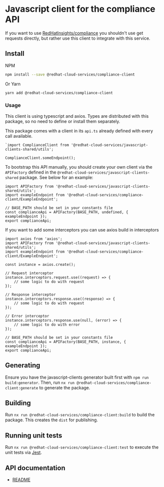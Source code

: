 # Javascript client for the compliance API
If you want to use [RedHatInsights/compliance](https://github.com/RedHatInsights/compliance) you shouldn't use get requests directly, but rather use this client to integrate with this service.

## Install
NPM
```bash
npm install --save @redhat-cloud-services/compliance-client
```

Or Yarn
```bash
yarn add @redhat-cloud-services/compliance-client
```

### Usage
This client is using typescript and axios. Types are distributed with this package, so no need to define or install them separately.

This package comes with a client in its `api.ts` already defined with every call available. 
```JS
`import ComplianceClient from '@redhat-cloud-services/javascript-clients-shared/utils';

ComplianceClient.someEndpoint();
```

To bootstrap this API manually, you should create your own client via the `APIFactory` defined in the `@redhat-cloud-services/javascript-clients-shared` package. See below for an example:
```JS
import APIFactory from '@redhat-cloud-services/javascript-clients-shared/utils'; 
import exampleEndpoint from '@redhat-cloud-services/compliance-client/ExampleEndpoint';

// BASE_PATH should be set in your constants file
const complianceApi = APIFactory(BASE_PATH, undefined, { exampleEndpoint });
export complianceApi;
```

If you want to add some interceptors you can use axios build in interceptors
```JS
import axios from 'axios';
import APIFactory from '@redhat-cloud-services/javascript-clients-shared/utils';
import exampleEndpoint from '@redhat-cloud-services/compliance-client/ExampleEndpoint';

const instance = axios.create();

// Request interceptor
instance.interceptors.request.use((request) => {
    // some logic to do with request
});

// Response interceptor
instance.interceptors.response.use((response) => {
    // some logic to do with request
});

// Error interceptor
instance.interceptors.response.use(null, (error) => {
    // some logic to do with error
});

// BASE_PATH should be set in your constants file
const complianceApi = APIFactory(BASE_PATH, instance, { exampleEndpoint });
export complianceApi;
```
## Generating

Ensure you have the javascript-clients generator built first with `npm run build:generator`. Then, run `nx run @redhat-cloud-services/compliance-client:generate` to generate the package.

## Building

Run `nx run @redhat-cloud-services/compliance-client:build` to build the package. This creates the `dist` for publishing.

## Running unit tests

Run `nx run @redhat-cloud-services/compliance-client:test` to execute the unit tests via [Jest](https://jestjs.io).

## API documentation

* [README](doc/README.md)
